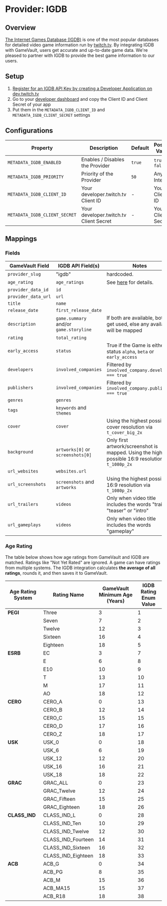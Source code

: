 # Provider: IGDB

## Overview

[The Internet Games Database (IGDB)](https://igdb.com) is one of the most popular databases for detailed video game information run by [twitch.tv](https://twitch.tv). By integrating IGDB with GameVault, users get accurate and up-to-date game data. We're pleased to partner with IGDB to provide the best game information to our users.

## Setup

1. [Register for an IGDB API Key by creating a Developer Application on dev.twitch.tv](https://api-docs.igdb.com/#account-creation)
2. Go to your [developer dashboard](https://dev.twitch.tv/console/apps) and copy the Client ID and Client Secret of your app
3. Put them in the `METADATA_IGDB_CLIENT_ID` and `METADATA_IGDB_CLIENT_SECRET` settings

## Configurations

| Property                      | Description                            | Default | Possible Values    |
| ----------------------------- | -------------------------------------- | ------- | ------------------ |
| `METADATA_IGDB_ENABLED`       | Enables / Disables the Provider        | `true`  | `true`, `false`    |
| `METADATA_IGDB_PRIORITY`      | Priority of the Provider               | `50`    | Any Integer        |
| `METADATA_IGDB_CLIENT_ID`     | Your developer.twitch.tv Client ID     | -       | Your Client-ID     |
| `METADATA_IGDB_CLIENT_SECRET` | Your developer.twitch.tv Client Secret | -       | Your Client-Secret |

## Mappings

### Fields

| GameVault Field     | IGDB API Field(s)                      | Notes                                                                                                |
| ------------------- | -------------------------------------- | ---------------------------------------------------------------------------------------------------- |
| `provider_slug`     | "igdb"                                 | hardcoded.                                                                                           |
| `age_rating`        | `age_ratings`                          | See [here](#age-rating) for details.                                                                 |
| `provider_data_id`  | `id`                                   |                                                                                                      |
| `provider_data_url` | `url`                                  |                                                                                                      |
| `title`             | `name`                                 |                                                                                                      |
| `release_date`      | `first_release_date`                   |                                                                                                      |
| `description`       | `game.summary` and/or `game.storyline` | If both are available, both get used, else any available will be mapped                              |
| `rating`            | `total_rating`                         |                                                                                                      |
| `early_access`      | `status`                               | True if the Game is either in status `alpha`, `beta` or `early_access`                               |
| `developers`        | `involved_companies`                   | Filtered by `involved_company.developer === true`                                                    |
| `publishers`        | `involved_companies`                   | Filtered by `involved_company.publisher === true`                                                    |
| `genres`            | `genres`                               |                                                                                                      |
| `tags`              | `keywords` and `themes`                |                                                                                                      |
| `cover`             | `cover`                                | Using the highest possible cover resolution via `t_cover_big_2x`                                     |
| `background`        | `artworks[0]` or `screenshots[0]`      | Only first artwork/screenshot is mapped. Using the highest possible 16:9 resolution via `t_1080p_2x` |
| `url_websites`      | `websites.url`                         |                                                                                                      |
| `url_screenshots`   | `screenshots` and `artworks`           | Using the highest possible 16:9 resolution via `t_1080p_2x`                                          |
| `url_trailers`      | `videos`                               | Only when video title includes the words "trailer", "teaser" or "intro"                              |
| `url_gameplays`     | `videos`                               | Only when video title includes the words "gameplay"                                                  |

### Age Rating

The table below shows how age ratings from GameVault and IGDB are matched. Ratings like "Not Yet Rated" are ignored. A game can have ratings from multiple systems. The IGDB integration calculates **the average of all ratings**, rounds it, and then saves it to GameVault.

| Age Rating System | Rating Name        | GameVault Minimum Age (Years) | IGDB Rating Enum Value |
| ----------------- | ------------------ | ----------------------------- | ---------------------- |
| **PEGI**          | Three              | 3                             | 1                      |
|                   | Seven              | 7                             | 2                      |
|                   | Twelve             | 12                            | 3                      |
|                   | Sixteen            | 16                            | 4                      |
|                   | Eighteen           | 18                            | 5                      |
| **ESRB**          | EC                 | 3                             | 7                      |
|                   | E                  | 6                             | 8                      |
|                   | E10                | 10                            | 9                      |
|                   | T                  | 13                            | 10                     |
|                   | M                  | 17                            | 11                     |
|                   | AO                 | 18                            | 12                     |
| **CERO**          | CERO_A             | 0                             | 13                     |
|                   | CERO_B             | 12                            | 14                     |
|                   | CERO_C             | 15                            | 15                     |
|                   | CERO_D             | 17                            | 16                     |
|                   | CERO_Z             | 18                            | 17                     |
| **USK**           | USK_0              | 0                             | 18                     |
|                   | USK_6              | 6                             | 19                     |
|                   | USK_12             | 12                            | 20                     |
|                   | USK_16             | 16                            | 21                     |
|                   | USK_18             | 18                            | 22                     |
| **GRAC**          | GRAC_ALL           | 0                             | 23                     |
|                   | GRAC_Twelve        | 12                            | 24                     |
|                   | GRAC_Fifteen       | 15                            | 25                     |
|                   | GRAC_Eighteen      | 18                            | 26                     |
| **CLASS_IND**     | CLASS_IND_L        | 0                             | 28                     |
|                   | CLASS_IND_Ten      | 10                            | 29                     |
|                   | CLASS_IND_Twelve   | 12                            | 30                     |
|                   | CLASS_IND_Fourteen | 14                            | 31                     |
|                   | CLASS_IND_Sixteen  | 16                            | 32                     |
|                   | CLASS_IND_Eighteen | 18                            | 33                     |
| **ACB**           | ACB_G              | 0                             | 34                     |
|                   | ACB_PG             | 8                             | 35                     |
|                   | ACB_M              | 15                            | 36                     |
|                   | ACB_MA15           | 15                            | 37                     |
|                   | ACB_R18            | 18                            | 38                     |
